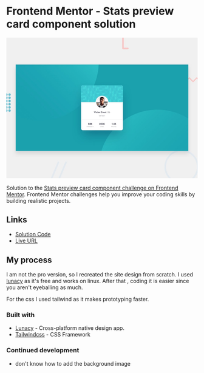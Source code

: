 # Frontend Mentor - Stats preview card component solution

![](./design/desktop-preview.jpg)

Solution to the [Stats preview card component challenge on Frontend Mentor](https://www.frontendmentor.io/challenges/stats-preview-card-component-8JqbgoU62). Frontend Mentor challenges help you improve your coding skills by building realistic projects.

## Links

- [Solution Code](https://github.com/ianmuchina/fe/tree/main/profile-card-component)
- [Live URL](https://fe-muchina.vercel.app/profile-card-component/)

## My process

I am not the pro version, so I recreated the site design from scratch. I used [lunacy](https://icons8.com/lunacy) as it's free and works on linux. After that , coding it is easier since you aren't eyeballing as much.

For the css I used tailwind as it makes prototyping faster.

### Built with

- [Lunacy](https://icons8.com/lunacy) - Cross-platform native design app.
- [Tailwindcss](https://tailwindcss.com/) - CSS Framework

### Continued development

- don't know how to add the background image
